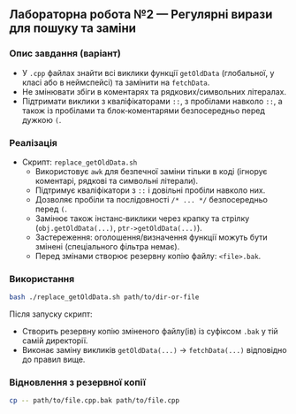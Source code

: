 ## Лабораторна робота №2 — Регулярні вирази для пошуку та заміни

### Опис завдання (варіант)
- У `.cpp` файлах знайти всі виклики функції `getOldData` (глобальної, у класі або в неймспейсі) та замінити на `fetchData`.
- Не змінювати збіги в коментарях та рядкових/символьних літералах.
- Підтримати виклики з кваліфікаторами `::`, з пробілами навколо `::`, а також із пробілами та блок‑коментарями безпосередньо перед дужкою `(`.

### Реалізація
- Скрипт: `replace_getOldData.sh`
  - Використовує `awk` для безпечної заміни тільки в коді (ігнорує коментарі, рядкові та символьні літерали).
  - Підтримує кваліфікатори з `::` і довільні пробіли навколо них.
  - Дозволяє пробіли та послідовності `/* ... */` безпосередньо перед `(`.
  - Замінює також інстанс‑виклики через крапку та стрілку (`obj.getOldData(...)`, `ptr->getOldData(...)`).
  - Застереження: оголошення/визначення функції можуть бути змінені (спеціального фільтра немає).
  - Перед змінами створює резервну копію файлу: `<file>.bak`.

### Використання
```bash
bash ./replace_getOldData.sh path/to/dir-or-file
```

Після запуску скрипт:
- Створить резервну копію зміненого файлу(ів) із суфіксом `.bak` у тій самій директорії.
- Виконає заміну викликів `getOldData(...)` → `fetchData(...)` відповідно до правил вище.

### Відновлення з резервної копії
```bash
cp -- path/to/file.cpp.bak path/to/file.cpp
```


